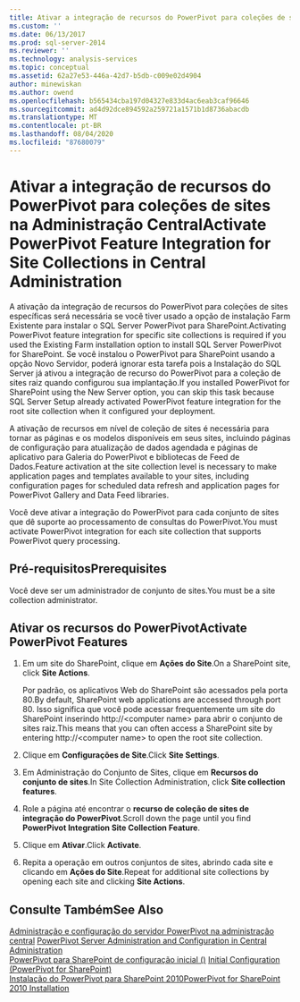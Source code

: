 ```yaml
---
title: Ativar a integração de recursos do PowerPivot para coleções de sites na administração central | Microsoft Docs
ms.custom: ''
ms.date: 06/13/2017
ms.prod: sql-server-2014
ms.reviewer: ''
ms.technology: analysis-services
ms.topic: conceptual
ms.assetid: 62a27e53-446a-42d7-b5db-c009e02d4904
author: minewiskan
ms.author: owend
ms.openlocfilehash: b565434cba197d04327e833d4ac6eab3caf96646
ms.sourcegitcommit: ad4d92dce894592a259721a1571b1d8736abacdb
ms.translationtype: MT
ms.contentlocale: pt-BR
ms.lasthandoff: 08/04/2020
ms.locfileid: "87680079"
---
```

# <a name="activate-powerpivot-feature-integration-for-site-collections-in-central-administration"></a><span data-ttu-id="2501d-102">Ativar a integração de recursos do PowerPivot para coleções de sites na Administração Central</span><span class="sxs-lookup"><span data-stu-id="2501d-102">Activate PowerPivot Feature Integration for Site Collections in Central Administration</span></span>
  <span data-ttu-id="2501d-103">A ativação da integração de recursos do PowerPivot para coleções de sites específicas será necessária se você tiver usado a opção de instalação Farm Existente para instalar o SQL Server PowerPivot para SharePoint.</span><span class="sxs-lookup"><span data-stu-id="2501d-103">Activating PowerPivot feature integration for specific site collections is required if you used the Existing Farm installation option to install SQL Server PowerPivot for SharePoint.</span></span> <span data-ttu-id="2501d-104">Se você instalou o PowerPivot para SharePoint usando a opção Novo Servidor, poderá ignorar esta tarefa pois a Instalação do SQL Server já ativou a integração de recurso do PowerPivot para a coleção de sites raiz quando configurou sua implantação.</span><span class="sxs-lookup"><span data-stu-id="2501d-104">If you installed PowerPivot for SharePoint using the New Server option, you can skip this task because SQL Server Setup already activated PowerPivot feature integration for the root site collection when it configured your deployment.</span></span>  
  
 <span data-ttu-id="2501d-105">A ativação de recursos em nível de coleção de sites é necessária para tornar as páginas e os modelos disponíveis em seus sites, incluindo páginas de configuração para atualização de dados agendada e páginas de aplicativo para Galeria do PowerPivot e bibliotecas de Feed de Dados.</span><span class="sxs-lookup"><span data-stu-id="2501d-105">Feature activation at the site collection level is necessary to make application pages and templates available to your sites, including configuration pages for scheduled data refresh and application pages for PowerPivot Gallery and Data Feed libraries.</span></span>  
  
 <span data-ttu-id="2501d-106">Você deve ativar a integração do PowerPivot para cada conjunto de sites que dê suporte ao processamento de consultas do PowerPivot.</span><span class="sxs-lookup"><span data-stu-id="2501d-106">You must activate PowerPivot integration for each site collection that supports PowerPivot query processing.</span></span>  
  
## <a name="prerequisites"></a><span data-ttu-id="2501d-107">Pré-requisitos</span><span class="sxs-lookup"><span data-stu-id="2501d-107">Prerequisites</span></span>  
 <span data-ttu-id="2501d-108">Você deve ser um administrador de conjunto de sites.</span><span class="sxs-lookup"><span data-stu-id="2501d-108">You must be a site collection administrator.</span></span>  
  
## <a name="activate-powerpivot-features"></a><span data-ttu-id="2501d-109">Ativar os recursos do PowerPivot</span><span class="sxs-lookup"><span data-stu-id="2501d-109">Activate PowerPivot Features</span></span>  
  
1.  <span data-ttu-id="2501d-110">Em um site do SharePoint, clique em **Ações do Site**.</span><span class="sxs-lookup"><span data-stu-id="2501d-110">On a SharePoint site, click **Site Actions**.</span></span>  
  
     <span data-ttu-id="2501d-111">Por padrão, os aplicativos Web do SharePoint são acessados pela porta 80.</span><span class="sxs-lookup"><span data-stu-id="2501d-111">By default, SharePoint web applications are accessed through port 80.</span></span> <span data-ttu-id="2501d-112">Isso significa que você pode acessar frequentemente um site do SharePoint inserindo http://\<computer name> para abrir o conjunto de sites raiz.</span><span class="sxs-lookup"><span data-stu-id="2501d-112">This means that you can often access a SharePoint site by entering http://\<computer name> to open the root site collection.</span></span>  
  
2.  <span data-ttu-id="2501d-113">Clique em **Configurações de Site**.</span><span class="sxs-lookup"><span data-stu-id="2501d-113">Click **Site Settings**.</span></span>  
  
3.  <span data-ttu-id="2501d-114">Em Administração do Conjunto de Sites, clique em **Recursos do conjunto de sites**.</span><span class="sxs-lookup"><span data-stu-id="2501d-114">In Site Collection Administration, click **Site collection features**.</span></span>  
  
4.  <span data-ttu-id="2501d-115">Role a página até encontrar o **recurso de coleção de sites de integração do PowerPivot**.</span><span class="sxs-lookup"><span data-stu-id="2501d-115">Scroll down the page until you find **PowerPivot Integration Site Collection Feature**.</span></span>  
  
5.  <span data-ttu-id="2501d-116">Clique em **Ativar**.</span><span class="sxs-lookup"><span data-stu-id="2501d-116">Click **Activate**.</span></span>  
  
6.  <span data-ttu-id="2501d-117">Repita a operação em outros conjuntos de sites, abrindo cada site e clicando em **Ações do Site**.</span><span class="sxs-lookup"><span data-stu-id="2501d-117">Repeat for additional site collections by opening each site and clicking **Site Actions**.</span></span>  
  
## <a name="see-also"></a><span data-ttu-id="2501d-118">Consulte Também</span><span class="sxs-lookup"><span data-stu-id="2501d-118">See Also</span></span>  
 <span data-ttu-id="2501d-119">[Administração e configuração do servidor PowerPivot na administração central](power-pivot-server-administration-and-configuration-in-central-administration.md) </span><span class="sxs-lookup"><span data-stu-id="2501d-119">[PowerPivot Server Administration and Configuration in Central Administration](power-pivot-server-administration-and-configuration-in-central-administration.md) </span></span>  
 <span data-ttu-id="2501d-120">[PowerPivot para SharePoint de configuração inicial &#40;&#41;](../../sql-server/install/initial-configuration-powerpivot-for-sharepoint.md) </span><span class="sxs-lookup"><span data-stu-id="2501d-120">[Initial Configuration &#40;PowerPivot for SharePoint&#41;](../../sql-server/install/initial-configuration-powerpivot-for-sharepoint.md) </span></span>  
 [<span data-ttu-id="2501d-121">Instalação do PowerPivot para SharePoint 2010</span><span class="sxs-lookup"><span data-stu-id="2501d-121">PowerPivot for SharePoint 2010 Installation</span></span>](../../sql-server/install/powerpivot-for-sharepoint-2010-installation.md)  
  
  
